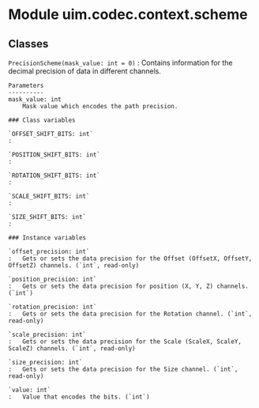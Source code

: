 Module uim.codec.context.scheme
===============================

Classes
-------

`PrecisionScheme(mask_value: int = 0)`
:   Contains information for the decimal precision of data in different channels.
    
    Parameters
    ----------
    mask_value: int
        Mask value which encodes the path precision.

    ### Class variables

    `OFFSET_SHIFT_BITS: int`
    :

    `POSITION_SHIFT_BITS: int`
    :

    `ROTATION_SHIFT_BITS: int`
    :

    `SCALE_SHIFT_BITS: int`
    :

    `SIZE_SHIFT_BITS: int`
    :

    ### Instance variables

    `offset_precision: int`
    :   Gets or sets the data precision for the Offset (OffsetX, OffsetY, OffsetZ) channels. (`int`, read-only)

    `position_precision: int`
    :   Gets or sets the data precision for position (X, Y, Z) channels. (`int`)

    `rotation_precision: int`
    :   Gets or sets the data precision for the Rotation channel. (`int`, read-only)

    `scale_precision: int`
    :   Gets or sets the data precision for the Scale (ScaleX, ScaleY, ScaleZ) channels. (`int`, read-only)

    `size_precision: int`
    :   Gets or sets the data precision for the Size channel. (`int`, read-only)

    `value: int`
    :   Value that encodes the bits. (`int`)